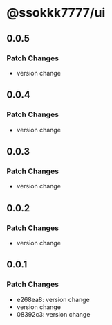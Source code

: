 # @ssokkk7777/ui

## 0.0.5

### Patch Changes

- version change

## 0.0.4

### Patch Changes

- version change

## 0.0.3

### Patch Changes

- version change

## 0.0.2

### Patch Changes

- version change

## 0.0.1

### Patch Changes

- e268ea8: version change
- version change
- 08392c3: version change
